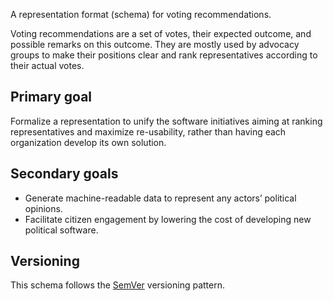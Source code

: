 A representation format (schema) for voting recommendations.

Voting recommendations are a set of votes, their expected outcome, and possible remarks on this outcome. They are mostly used by advocacy groups to make their positions clear and rank representatives according to their actual votes.


Primary goal
------------

Formalize a representation to unify the software initiatives aiming at ranking representatives and maximize re-usability, rather than having each organization develop its own solution.


Secondary goals
---------------

- Generate machine-readable data to represent any actors’ political opinions.
- Facilitate citizen engagement by lowering the cost of developing new political software.


Versioning
----------

This schema follows the [SemVer](http://semver.org) versioning pattern.
